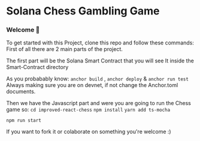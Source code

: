 # Solana Chess Gambling Game 

### **Welcome 👋**
To get started with this Project, clone this repo and follow these commands:
First of all there are 2 main parts of the project.

The first part will be the Solana Smart Contract that you will see It inside the Smart-Contract directory

As you probabably know: `anchor build` , `anchor deploy` & `anchor run test`
Always making sure you are on devnet, if not change the Anchor.toml documents.

Then we have the Javascript part and were you are going to run the Chess game so:
`cd improved-react-chess`
`npm install`
`yarn add ts-mocha`

`npm run start` 

If you want to fork it or colaborate on something you're welcome :)

